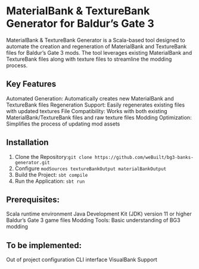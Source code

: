 # MaterialBank & TextureBank Generator for Baldur’s Gate 3

MaterialBank & TextureBank Generator is a Scala-based tool designed to automate the creation and regeneration of MaterialBank and TextureBank files for Baldur’s Gate 3 mods. The tool leverages existing MaterialBank and TextureBank files along with texture files to streamline the modding process.

## Key Features
Automated Generation: Automatically creates new MaterialBank and TextureBank files
Regeneration Support: Easily regenerates existing files with updated textures
File Compatibility: Works with both existing MaterialBank/TextureBank files and raw texture files
Modding Optimization: Simplifies the process of updating mod assets

## Installation
1. Clone the Repository:`git clone https://github.com/weBuilt/bg3-banks-generator.git`
2. Configure ```modSources textureBankOutput materialBankOutput```
3. Build the Project: `sbt compile`
4. Run the Application: `sbt run`

## Prerequisites:
Scala runtime environment
Java Development Kit (JDK) version 11 or higher
Baldur’s Gate 3 game files
Modding Tools: Basic understanding of BG3 modding

## To be implemented:
Out of project configuration
CLI interface
VisualBank Support
